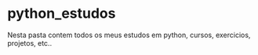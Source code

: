 # python_estudos
 Nesta pasta contem todos os meus estudos em python, cursos, exercicios, projetos, etc..
